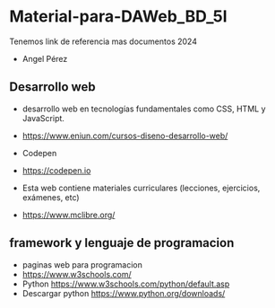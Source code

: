 # Material-para-DAWeb_BD_5I
Tenemos link de referencia mas documentos 2024
- Angel Pérez
## Desarrollo web 
- desarrollo web en tecnologías fundamentales como CSS, HTML y JavaScript.
- https://www.eniun.com/cursos-diseno-desarrollo-web/

-  Codepen
-  https://codepen.io

-  Esta web contiene materiales curriculares (lecciones, ejercicios, exámenes, etc)
-  https://www.mclibre.org/

  ## framework y lenguaje de programacion
-  paginas web para programacion
-  https://www.w3schools.com/
-  Python https://www.w3schools.com/python/default.asp
-  Descargar python https://www.python.org/downloads/
